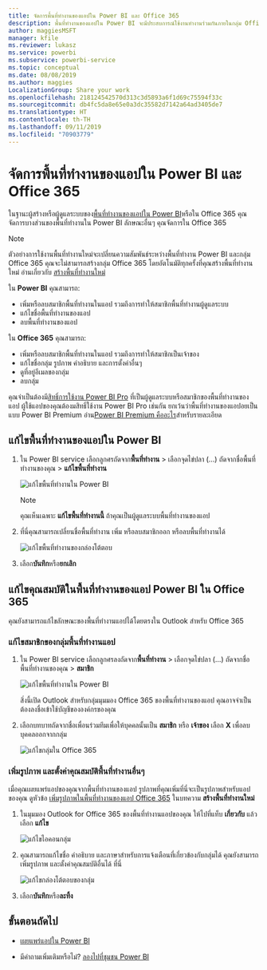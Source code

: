 ```yaml
---
title: จัดการพื้นที่ทำงานของแอปใน Power BI และ Office 365
description: พื้นที่ทำงานของแอปใน Power BI จะมีประสบการณ์ใช้งานทำงานร่วมกันภายในกลุ่ม Office 365 จัดการพื้นที่ทำงานของแอปใน Power BI และใน Office 365 ของคุณ
author: maggiesMSFT
manager: kfile
ms.reviewer: lukasz
ms.service: powerbi
ms.subservice: powerbi-service
ms.topic: conceptual
ms.date: 08/08/2019
ms.author: maggies
LocalizationGroup: Share your work
ms.openlocfilehash: 218124542570d313c3d5893a6f1d69c75594f33c
ms.sourcegitcommit: db4fc5da8e65e0a3dc35582d7142a64ad3405de7
ms.translationtype: HT
ms.contentlocale: th-TH
ms.lasthandoff: 09/11/2019
ms.locfileid: "70903779"
---
```

# <a name="manage-your-app-workspace-in-power-bi-and-office-365"></a>จัดการพื้นที่ทำงานของแอปใน Power BI และ Office 365

ในฐานะผู้สร้างหรือผู้ดูแลระบบของ[พื้นที่ทำงานของแอปใน Power BI](service-create-distribute-apps.md)หรือใน Office 365 คุณจัดการบางส่วนของพื้นที่ทำงานใน Power BI ลักษณะอื่นๆ คุณจัดการใน Office 365

> [!NOTE]
> ตัวอย่างการใช้งานพื้นที่ทำงานใหม่จะเปลี่ยนความสัมพันธ์ระหว่างพื้นที่ทำงาน Power BI และกลุ่ม Office 365 คุณจะไม่สามารถสร้างกลุ่ม Office 365 โดยอัตโนมัติทุกครั้งที่คุณสร้างพื้นที่ทำงานใหม่ อ่านเกี่ยวกับ [สร้างพื้นที่ทำงานใหม่](service-create-the-new-workspaces.md)

ใน **Power BI** คุณสามารถ:

* เพิ่มหรือลบสมาชิกพื้นที่ทำงานในแอป รวมถึงการทำให้สมาชิกพื้นที่ทำงานผู้ดูแลระบบ
* แก้ไขชื่อพื้นที่ทำงานของแอป
* ลบพื้นที่ทำงานของแอป

ใน **Office 365** คุณสามารถ:

* เพิ่มหรือลบสมาชิกพื้นที่ทำงานในแอป รวมถึงการทำให้สมาชิกเป็นเจ้าของ
* แก้ไขชื่อกลุ่ม รูปภาพ คำอธิบาย และการตั้งค่าอื่นๆ
* ดูที่อยู่อีเมลของกลุ่ม
* ลบกลุ่ม

คุณจำเป็นต้องมี[สิทธิ์การใช้งาน Power BI Pro](service-features-license-type.md) ที่เป็นผู้ดูแลระบบหรือสมาชิกของพื้นที่ทำงานของแอป ผู้ใช้แอปของคุณต้องมสิทธิ์ใช้งาน Power BI Pro เช่นกัน ยกเว้นว่าพื้นที่ทำงานของแอปอยเป็นแบบ Power BI Premium อ่าน[Power BI Premium คืออะไร](service-premium-what-is.md)สำหรับรายละเอียด

## <a name="edit-your-app-workspace-in-power-bi"></a>แก้ไขพื้นที่ทำงานของแอปใน Power BI

1. ใน Power BI service เลือกลูกศรถัดจาก**พื้นที่ทำงาน** > เลือกจุดไข่ปลา (...) ถัดจากชื่อพื้นที่ทำงานของคุณ > **แก้ไขพื้นที่ทำงาน**

   ![แก้ไขพื้นที่ทำงานใน Power BI](media/service-manage-app-workspace-in-power-bi-and-office-365/power-bi-app-ellipsis.png)

   > [!NOTE]
   > คุณเห็นเฉพาะ **แก้ไขพื้นที่ทำงานนี้** ถ้าคุณเป็นผู้ดูแลระบบพื้นที่ทำงานของแอป

1. ที่นี่คุณสามารถเปลี่ยนชื่อพื้นที่ทำงาน เพิ่ม หรือลบสมาชิกออก หรือลบพื้นที่ทำงานได้

   ![แก้ไขพื้นที่ทำงานของกล่องโต้ตอบ](media/service-manage-app-workspace-in-power-bi-and-office-365/power-bi-app-edit-workspace.png)

1. เลือก**บันทึก**หรือ**ยกเลิก**

## <a name="edit-power-bi-app-workspace-properties-in-office-365"></a>แก้ไขคุณสมบัติในพื้นที่ทำงานของแอป Power BI ใน Office 365

คุณยังสามารถแก้ไขลักษณะของพื้นที่ทำงานแอปได้โดยตรงใน Outlook สำหรับ Office 365

### <a name="edit-the-members-of-the-app-workspace-group"></a>แก้ไขสมาชิกของกลุ่มพื้นที่ทำงานแอป

1. ใน Power BI service เลือกลูกศรลงถัดจาก**พื้นที่ทำงาน** > เลือกจุดไข่ปลา (...) ถัดจากชื่อพื้นที่ทำงานของคุณ > **สมาชิก**

   ![แก้ไขพื้นที่ทำงานใน Power BI](media/service-manage-app-workspace-in-power-bi-and-office-365/power-bi-app-ellipsis-members.png)

   สิ่งนี้เปิด Outlook สำหรับกลุ่มมุมมอง Office 365 ของพื้นที่ทำงานของแอป คุณอาจจำเป็นต้องลงชื่อเข้าใช้บัญชีขององค์กรของคุณ

1. เลือกบทบาทถัดจากชื่อเพื่อนร่วมทีมเพื่อให้บุคคลนั้นเป็น **สมาชิก** หรือ **เจ้าของ** เลือก **X** เพื่อลบบุคคลออกจากกลุ่ม

   ![แก้ไขกลุ่มใน Office 365](media/service-manage-app-workspace-in-power-bi-and-office-365/pbi_managegroupo365.png)

### <a name="add-an-image-and-set-other-workspace-properties"></a>เพิ่มรูปภาพ และตั้งค่าคุณสมบัติพื้นที่ทำงานอื่นๆ

เมื่อคุณเผยแพร่แอปของคุณจากพื้นที่ทำงานของแอป รูปภาพที่คุณเพิ่มที่นี่จะเป็นรูปภาพสำหรับแอปของคุณ ดูหัวข้อ [เพิ่มรูปภาพในพื้นที่ทำงานของแอป Office 365](service-create-workspaces.md#add-an-image-to-your-office-365-workspace-optional) ในบทความ **สร้างพื้นที่ทำงานใหม่**

1. ในมุมมอง Outlook for Office 365 ของพื้นที่ทำงานแอปของคุณ ให้ไปที่แท็บ **เกี่ยวกับ** แล้วเลือก **แก้ไข**

    ![แก้ไขไอคอนกลุ่ม](media/service-manage-app-workspace-in-power-bi-and-office-365/pbi_editgroupo365.png)
1. คุณสามารถแก้ไขชื่อ คำอธิบาย และภาษาสำหรับการแจ้งเตือนที่เกี่ยวข้องกับกลุ่มได้ คุณยังสามารถเพิ่มรูปภาพ และตั้งค่าคุณสมบัติอื่นได้ ที่นี่

   ![แก้ไขกล่องโต้ตอบของกลุ่ม](media/service-manage-app-workspace-in-power-bi-and-office-365/pbi_editgrpo365dialog.png)

1. เลือก**บันทึก**หรือ**ละทิ้ง**

## <a name="next-steps"></a>ขั้นตอนถัดไป

* [เผยแพร่แอปใน Power BI](service-create-distribute-apps.md)

* มีคำถามเพิ่มเติมหรือไม่? [ลองไปที่ชุมชน Power BI](http://community.powerbi.com/)
